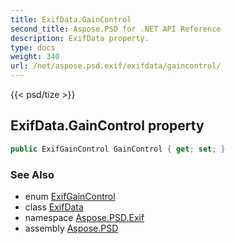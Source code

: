 ```yaml
---
title: ExifData.GainControl
second_title: Aspose.PSD for .NET API Reference
description: ExifData property. 
type: docs
weight: 340
url: /net/aspose.psd.exif/exifdata/gaincontrol/
---
```

{{< psd/tize >}}
## ExifData.GainControl property

```csharp
public ExifGainControl GainControl { get; set; }
```

### See Also

* enum [ExifGainControl](../../../aspose.psd.exif.enums/exifgaincontrol/)
* class [ExifData](../)
* namespace [Aspose.PSD.Exif](../../exifdata/)
* assembly [Aspose.PSD](../../../)


